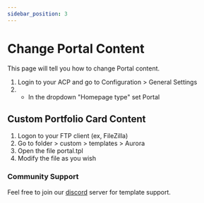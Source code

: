 ```yaml
---
sidebar_position: 3
---
```


# Change Portal Content
This page will tell you how to change Portal content.

1. Login to your ACP and go to Configuration > General Settings
2. - In the dropdown "Homepage type" set Portal

## Custom Portfolio Card Content
1. Logon to your FTP client (ex, FileZilla)
2. Go to folder > custom > templates > Aurora
3. Open the file portal.tpl
4. Modify the file as you wish


### Community Support
Feel free to join our [discord](https://discord.gg/creativmap) server for template support.